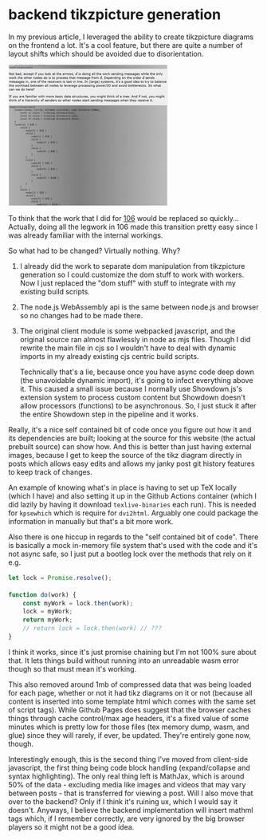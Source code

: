 # backend tikzpicture generation

In my previous article, I leveraged the ability to create tikzpicture diagrams
on the frontend a lot. It's a cool feature, but there are quite a number of
layout shifts which should be avoided due to disorientation.

![images replacing text causing page to jump](/blobs/111/shift.gif)

To think that the work that I did for [106](/posts/106) would be replaced so
quickly... Actually, doing all the legwork in 106 made this transition pretty
easy since I was already familiar with the internal workings.

So what had to be changed? Virtually nothing. Why?

1. I already did the work to separate dom manipulation from tikzpicture
   generation so I could customize the dom stuff to work with workers. Now I
   just replaced the "dom stuff" with stuff to integrate with my existing build
   scripts.
2. The node.js WebAssembly api is the same between node.js and browser so no
   changes had to be made there.
3. The original client module is some webpacked javascript, and the original
   source ran almost flawlessly in node as mjs files. Though I did rewrite the
   main file in cjs so I wouldn't have to deal with dynamic imports in my
   already existing cjs centric build scripts.

    Technically that's a lie, because once you have async code deep down (the
    unavoidable dynamic import), it's going to infect everything above it. This
    caused a small issue because I normally use Showdown.js's extension system
    to process custom content but Showdown doesn't allow processors (functions)
    to be asynchronous. So, I just stuck it after the entire Showdown step in
    the pipeline and it works.

Really, it's a nice self contained bit of code once you figure out how it and
its dependencies are built; looking at the source for this website (the actual
prebuilt source) can show how. And this is better than just having external
images, because I get to keep the source of the tikz diagram directly in posts
which allows easy edits and allows my janky post git history features to keep
track of changes.

An example of knowing what's in place is having to set up TeX locally (which I
have) and also setting it up in the Github Actions container (which I did lazily
by having it download `texlive-binaries` each run). This is needed for
`kpsewhich` which is require for `dvi2html`. Arguably one could package the
information in manually but that's a bit more work.

Also there is one hiccup in regards to the "self contained bit of code". There
is basically a mock in-memory file system that's used with the code and it's not
async safe, so I just put a bootleg lock over the methods that rely on it e.g.

```js
let lock = Promise.resolve();

function do(work) {
	const myWork = lock.then(work);
	lock = myWork;
	return myWork;
	// return lock = lock.then(work) // ???
}
```

I think it works, since it's just promise chaining but I'm not 100% sure about
that. It lets things build without running into an unreadable wasm error though
so that must mean it's working.

This also removed around 1mb of compressed data that was being loaded for each
page, whether or not it had tikz diagrams on it or not (because all content is
inserted into some template html which comes with the same set of script tags).
While Github Pages does suggest that the browser caches things through cache
control/max age headers, it's a fixed value of some minutes which is pretty low
for those files (tex memory dump, wasm, and glue) since they will rarely, if
ever, be updated. They're entirely gone now, though.

Interestingly enough, this is the second thing I've moved from client-side
javascript, the first thing being code block handling (expand/collapse and
syntax highlighting). The only real thing left is MathJax, which is around 50%
of the data - excluding media like images and videos that may vary between
posts - that is transferred for viewing a post. Will I also move that over to
the backend? Only if I think it's ruining ux, which I would say it doesn't.
Anyways, I believe the backend implementation will insert mathml tags which, if
I remember correctly, are very ignored by the big browser players so it might
not be a good idea.

